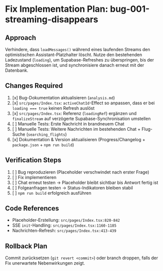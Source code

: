# Fix Implementation Plan: bug-001-streaming-disappears

## Approach
Verhindere, dass `loadMessages()` während eines laufenden Streams den optimistischen Assistant-Platzhalter löscht. Nutze den bestehenden Ladezustand (`loading`), um Supabase-Refreshes zu überspringen, bis der Stream abgeschlossen ist, und synchronisiere danach erneut mit der Datenbank.

## Changes Required
1. [x] Bug-Dokumentation aktualisieren (`analysis.md`)
2. [x] `src/pages/Index.tsx`: `activeChatId`-Effect so anpassen, dass er bei `loading === true` keinen Refresh auslöst
3. [x] `src/pages/Index.tsx`: Referenz (`loadingRef`) ergänzen und `finalizeStream` auf verzögerte Supabase-Synchronisation umstellen
4. [ ] Manuelle Tests: Erste Nachricht in brandneuem Chat
5. [ ] Manuelle Tests: Weitere Nachrichten im bestehenden Chat + Flug-Suche (`searching_flights`)
6. [x] Dokumentation & Version aktualisieren (Progress/Changelog + `package.json` + `npm run build`)

## Verification Steps
1. [ ] Bug reproduzieren (Placeholder verschwindet nach erster Frage)
2. [ ] Fix implementieren
3. [ ] Chat erneut testen → Placeholder bleibt sichtbar bis Antwort fertig ist
4. [ ] Folgeanfragen testen → Status-Indikatoren bleiben stabil
5. [ ] `npm run build` erfolgreich ausführen

## Code References
- Placeholder-Erstellung: `src/pages/Index.tsx:820-842`
- SSE `init`-Handling: `src/pages/Index.tsx:1160-1185`
- Nachrichten-Refresh: `src/pages/Index.tsx:413-439`

## Rollback Plan
Commit zurücksetzen (`git revert <commit>`) oder branch droppen, falls der Fix unerwartete Nebenwirkungen zeigt.
